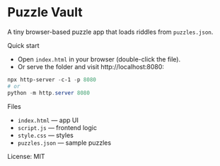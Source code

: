 # Puzzle Vault

A tiny browser-based puzzle app that loads riddles from `puzzles.json`.

Quick start

- Open `index.html` in your browser (double-click the file).
- Or serve the folder and visit http://localhost:8080:

```powershell
npx http-server -c-1 -p 8080
# or
python -m http.server 8080
```

Files

- `index.html` — app UI
- `script.js` — frontend logic
- `style.css` — styles
- `puzzles.json` — sample puzzles

License: MIT
